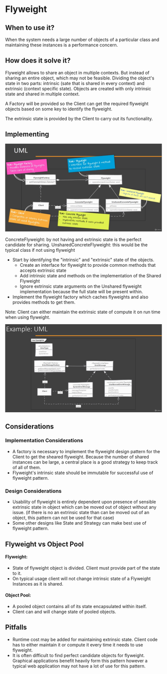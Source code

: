 # Flyweight

## When to use it?

When the system needs a large number of objects of a particular class and maintaining these instances is a performance concern.

## How does it solve it?

Flyweight allows to share an object in multiple contexts. But instead of sharing an entire object, which may not be feasible. Dividing the object's state in two parts: intrinsic (sate that is shared in every context) and extrinsic (context specific state). Objects are created with only intrinsic state and shared in multiple context.

A Factory will be provided so the Client can get the required flyweight objects based on some key to identify the flyweight.

The extrinsic state is provided by the Client to carry out its functionality.

## Implementing

![flyweightUml](./flyweight-01.png)

ConcreteFlyweight: by not having and extrinsic state is the perfect candidate for sharing.
UnsharedConcreteFlyweight: this would be the typical class if not using flyweight

- Start by identifying the "intrinsic" and "extrinsic" state of the objects.
    - Create an interface for flyweight to provide common methods that accepts extrinsic state
    - Add intrinsic state and methods on the implementation of the Shared Flyweight
    - Ignore extrinsic state arguments on the Unshared flyweight implementation because the full state will be present within.
- Implement the flyweight factory which caches flyweights and also provides methods to get them.

Note: Client can either maintain the extrinsic state of compute it on run time when using flyweight.

![flyweightExampleUml](./flyweight-02.png)

## Considerations

### Implementation Considerations

- A factory is necessary to implement the flyweight design pattern for the Client to get the sheared flyweight. Because the number of shared instances can be large, a central place is a good strategy to keep track of all of them.
- Flyweight's intrinsic state should be immutable for successful use of flyweight pattern.

### Design Considerations

- Usability of flyweight is entirely dependent upon presence of sensible extrinsic state in object which can be moved out of object without any issue. (if there is no an extrinsic state than can be moved out of an object, this pattern can not be used for that case)
- Some other designs like State and Strategy can make best use of flyweight pattern.

## Flyweight vs Object Pool 

#### Flyweight:

- State of flyweight object is divided. Client must provide part of the state to it.
- On typical usage client will not change intrinsic state of a Flyweight Instances as it is shared.

#### Object Pool:

- A pooled object contains all of its state encapsulated within itself.
- Client can and will change state of pooled objects.

## Pitfalls

- Runtime cost may be added for maintaining extrinsic state. Client code has to either maintain it or compute it every time it needs to use flyweight.
- It is often difficult to find perfect candidate objects for flyweight. Graphical applications benefit heavily form this pattern however a typical web application may not have a lot of use for this pattern.
